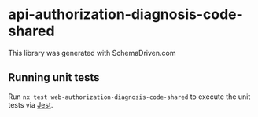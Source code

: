 
# api-authorization-diagnosis-code-shared

This library was generated with SchemaDriven.com

## Running unit tests

Run `nx test web-authorization-diagnosis-code-shared` to execute the unit tests via [Jest](https://jestjs.io).

